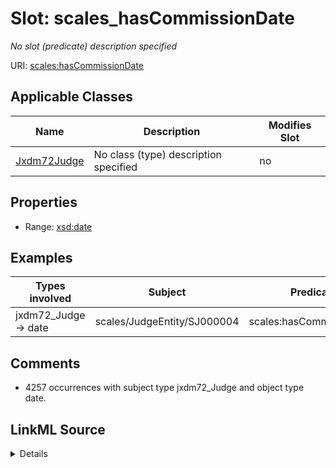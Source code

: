 

# Slot: scales_hasCommissionDate


_No slot (predicate) description specified_





URI: [scales:hasCommissionDate](http://schemas.scales-okn.org/rdf/scales#hasCommissionDate)



<!-- no inheritance hierarchy -->





## Applicable Classes

| Name | Description | Modifies Slot |
| --- | --- | --- |
| [Jxdm72Judge](../classes/Jxdm72Judge.md) | No class (type) description specified |  no  |







## Properties

* Range: [xsd:date](http://www.w3.org/2001/XMLSchema#date)






## Examples

| Types involved | Subject | Predicate | Object |
| --- | --- | --- | --- |
| jxdm72_Judge → date | scales/JudgeEntity/SJ000004 | scales:hasCommissionDate | 1987-01-01 |


## Comments

* 4257 occurrences with subject type jxdm72_Judge and object type date.



## LinkML Source

<details>

```yaml
name: scales_hasCommissionDate
description: No slot (predicate) description specified
comments:
- 4257 occurrences with subject type jxdm72_Judge and object type date.
examples:
- description: jxdm72_Judge → date
  object:
    example_object: '1987-01-01'
    example_object_type: date
    example_predicate: scales:hasCommissionDate
    example_subject: scales/JudgeEntity/SJ000004
    example_subject_type: jxdm72_Judge
from_schema: scales-kg-new
rank: 1000
slot_uri: scales:hasCommissionDate
alias: scales_hasCommissionDate
domain_of:
- jxdm72_Judge
range: date

```
</details>